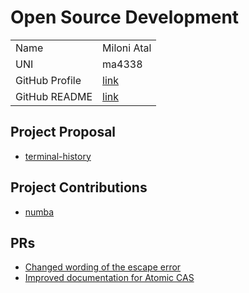 # Open Source Development

|  |  |
|:--|:--|
|Name|Miloni Atal|
|UNI| ma4338|
| GitHub Profile | [link](https://github.com/MiloniAtal) |
| GitHub README | [link](https://github.com/MiloniAtal/MiloniAtal/blob/main/README.md) |

## Project Proposal

- [terminal-history](../projects/python/terminal-history.md)

## Project Contributions

- [numba](../projects/python/numba.md)

## PRs

- [Changed wording of the escape error](https://github.com/numba/numba/pull/8782)
- [Improved documentation for Atomic CAS](https://github.com/numba/numba/pull/8780)
